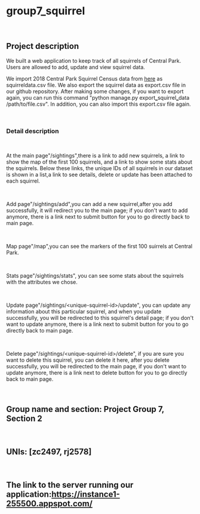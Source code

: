 <table>
<h1>group7_squirrel
</h1>
<br>
<h2>Project description
</h2>
<p>We built a web application to keep track of all squirrels of Central Park. Users are allowed to add, update and view squirrel data.</p>
<p>We import 2018 Central Park Squirrel Census data from <a href='https://data.cityofnewyork.us/api/views/vfnx-vebw/rows.csv'>here</a> as squirreldata.csv file. We also export the squirrel data as export.csv file in our github repository. After making some changes, if you want to export again, you can run this command "python manage.py export<u>_</u>squirrel<u>_</u>data /path/to/file.csv". In addition, you can also import this export.csv file again.</p>
<br>
<h3>Detail description</h3>
<br>
<p>At the main page"/sightings",there is a link to add new squirrels, a link to show the map of the first 100 squirrels, and a link to show some stats about the squirrels. Below these links, the unique IDs of all squirrels in our dataset is shown in a list,a link to see details, delete or update has been attached to each squirrel.
</p>
<br>
<p>Add page"/sightings/add",you can add a new squirrel,after you add successfully, it will redirect you to the main page; if you don't want to add anymore, there is a link next to submit button for you to go directly back to main page. 
</p>
<br>
<p>Map page"/map",you can see the markers  of the first 100 suirrels at Central Park.
</p>
<br>
<p>Stats page"/sightings/stats", you can see some stats about the squirrels with the attributes we chose.
</p>
<br>
<p>Update page"/sightings/&lt;unique-squirrel-id&gt;/update", you can update any information about this particular squirrel, and when you update successfully, you will be redirected to this squirrel's detail page; if you don't want to update anymore, there is a link next to submit
 button for you to go directly back to main page. 
</p>
<br>
<p>Delete page"/sightings/&lt;unique-squirrel-id&gt;/delete", if you are sure you want to delete this squirrel, you can delete it here, after you delete successfully, you will be redirected to the main page, if you don't want to update anymore, there is a link next to delete button for you to go directly back to main page.
</p>
<br>
<h2>Group name and section: Project Group 7, Section 2
</h2>
<br>
<h2>UNIs: [zc2497, rj2578]
</h2>
<br>
<h2>The link to the server running our application:<a href='https://instance1-255500.appspot.com/'>https://instance1-255500.appspot.com/</a>
</h2>
</table>
